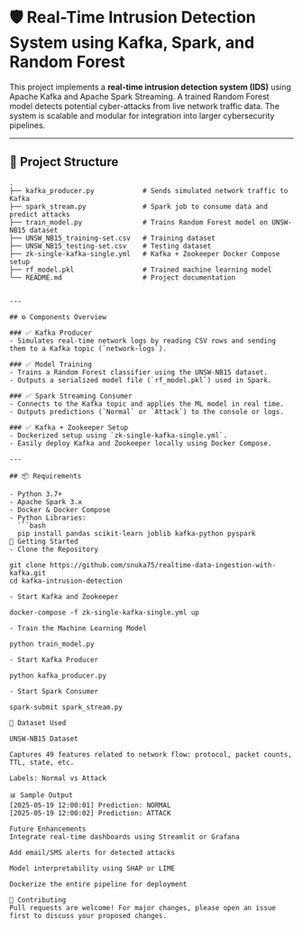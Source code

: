 # 🛡️ Real-Time Intrusion Detection System using Kafka, Spark, and Random Forest

This project implements a **real-time intrusion detection system (IDS)** using Apache Kafka and Apache Spark Streaming. A trained Random Forest model detects potential cyber-attacks from live network traffic data. The system is scalable and modular for integration into larger cybersecurity pipelines.

---

## 📁 Project Structure

```text
.
├── kafka_producer.py            # Sends simulated network traffic to Kafka
├── spark_stream.py              # Spark job to consume data and predict attacks
├── train_model.py               # Trains Random Forest model on UNSW-NB15 dataset
├── UNSW_NB15_training-set.csv   # Training dataset
├── UNSW_NB15_testing-set.csv    # Testing dataset
├── zk-single-kafka-single.yml   # Kafka + Zookeeper Docker Compose setup
├── rf_model.pkl                 # Trained machine learning model
└── README.md                    # Project documentation


---

## ⚙️ Components Overview

### ✅ Kafka Producer
- Simulates real-time network logs by reading CSV rows and sending them to a Kafka topic (`network-logs`).

### ✅ Model Training
- Trains a Random Forest classifier using the UNSW-NB15 dataset.
- Outputs a serialized model file (`rf_model.pkl`) used in Spark.

### ✅ Spark Streaming Consumer
- Connects to the Kafka topic and applies the ML model in real time.
- Outputs predictions (`Normal` or `Attack`) to the console or logs.

### ✅ Kafka + Zookeeper Setup
- Dockerized setup using `zk-single-kafka-single.yml`.
- Easily deploy Kafka and Zookeeper locally using Docker Compose.

---

## 📦 Requirements

- Python 3.7+
- Apache Spark 3.x
- Docker & Docker Compose
- Python Libraries:
  ```bash
  pip install pandas scikit-learn joblib kafka-python pyspark
🚀 Getting Started
- Clone the Repository

git clone https://github.com/snuka75/realtime-data-ingestion-with-kafka.git
cd kafka-intrusion-detection

- Start Kafka and Zookeeper

docker-compose -f zk-single-kafka-single.yml up

- Train the Machine Learning Model
   
python train_model.py
  
- Start Kafka Producer

python kafka_producer.py

- Start Spark Consumer

spark-submit spark_stream.py

🧠 Dataset Used

UNSW-NB15 Dataset

Captures 49 features related to network flow: protocol, packet counts, TTL, state, etc.

Labels: Normal vs Attack

📊 Sample Output
[2025-05-19 12:00:01] Prediction: NORMAL
[2025-05-19 12:00:02] Prediction: ATTACK

Future Enhancements
Integrate real-time dashboards using Streamlit or Grafana

Add email/SMS alerts for detected attacks

Model interpretability using SHAP or LIME

Dockerize the entire pipeline for deployment

🤝 Contributing
Pull requests are welcome! For major changes, please open an issue first to discuss your proposed changes.


